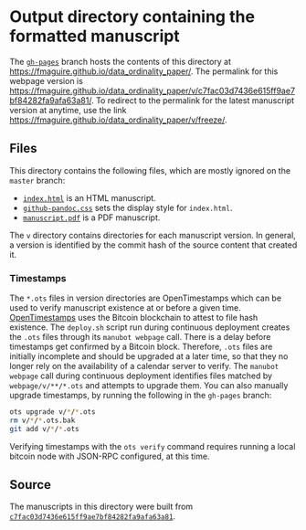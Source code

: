 # Output directory containing the formatted manuscript

The [`gh-pages`](https://github.com/fmaguire/data_ordinality_paper/tree/gh-pages) branch hosts the contents of this directory at https://fmaguire.github.io/data_ordinality_paper/.
The permalink for this webpage version is https://fmaguire.github.io/data_ordinality_paper/v/c7fac03d7436e615ff9ae7bf84282fa9afa63a81/.
To redirect to the permalink for the latest manuscript version at anytime, use the link https://fmaguire.github.io/data_ordinality_paper/v/freeze/.

## Files

This directory contains the following files, which are mostly ignored on the `master` branch:

+ [`index.html`](index.html) is an HTML manuscript.
+ [`github-pandoc.css`](github-pandoc.css) sets the display style for `index.html`.
+ [`manuscript.pdf`](manuscript.pdf) is a PDF manuscript.

The `v` directory contains directories for each manuscript version.
In general, a version is identified by the commit hash of the source content that created it.

### Timestamps

The `*.ots` files in version directories are OpenTimestamps which can be used to verify manuscript existence at or before a given time.
[OpenTimestamps](https://opentimestamps.org/) uses the Bitcoin blockchain to attest to file hash existence.
The `deploy.sh` script run during continuous deployment creates the `.ots` files through its `manubot webpage` call.
There is a delay before timestamps get confirmed by a Bitcoin block.
Therefore, `.ots` files are initially incomplete and should be upgraded at a later time, so that they no longer rely on the availability of a calendar server to verify.
The `manubot webpage` call during continuous deployment identifies files matched by `webpage/v/**/*.ots` and attempts to upgrade them.
You can also manually upgrade timestamps, by running the following in the `gh-pages` branch:

```sh
ots upgrade v/*/*.ots
rm v/*/*.ots.bak
git add v/*/*.ots
```

Verifying timestamps with the `ots verify` command requires running a local bitcoin node with JSON-RPC configured, at this time.

## Source

The manuscripts in this directory were built from
[`c7fac03d7436e615ff9ae7bf84282fa9afa63a81`](https://github.com/fmaguire/data_ordinality_paper/commit/c7fac03d7436e615ff9ae7bf84282fa9afa63a81).
